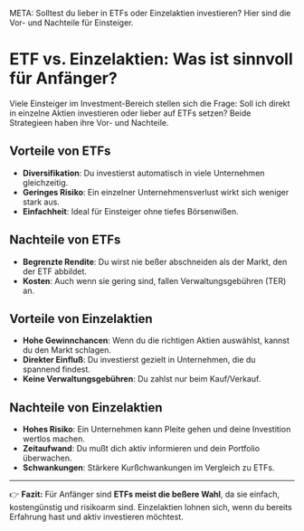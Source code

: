 META: Solltest du lieber in ETFs oder Einzelaktien investieren? Hier sind die Vor- und Nachteile für Einsteiger.

# ETF vs. Einzelaktien: Was ist sinnvoll für Anfänger?

Viele Einsteiger im Investment-Bereich stellen sich die Frage: Soll ich direkt in einzelne Aktien investieren oder lieber auf ETFs setzen? Beide Strategieen haben ihre Vor- und Nachteile.

## Vorteile von ETFs
- **Diversifikation**: Du investierst automatisch in viele Unternehmen gleichzeitig. 
- **Geringes Risiko**: Ein einzelner Unternehmensverlust wirkt sich weniger stark aus. 
- **Einfachheit**: Ideal für Einsteiger ohne tiefes Börsenwißen. 

## Nachteile von ETFs
- **Begrenzte Rendite**: Du wirst nie beßer abschneiden als der Markt, den der ETF abbildet. 
- **Kosten**: Auch wenn sie gering sind, fallen Verwaltungsgebühren (TER) an. 

## Vorteile von Einzelaktien
- **Hohe Gewinnchancen**: Wenn du die richtigen Aktien auswählst, kannst du den Markt schlagen. 
- **Direkter Einfluß**: Du investierst gezielt in Unternehmen, die du spannend findest. 
- **Keine Verwaltungsgebühren**: Du zahlst nur beim Kauf/Verkauf. 

## Nachteile von Einzelaktien
- **Hohes Risiko**: Ein Unternehmen kann Pleite gehen und deine Investition wertlos machen. 
- **Zeitaufwand**: Du mußt dich aktiv informieren und dein Portfolio überwachen. 
- **Schwankungen**: Stärkere Kurßchwankungen im Vergleich zu ETFs. 

---

👉 **Fazit:** 
Für Anfänger sind **ETFs meist die beßere Wahl**, da sie einfach, kostengünstig und risikoarm sind. 
Einzelaktien lohnen sich, wenn du bereits Erfahrung hast und aktiv investieren möchtest.
